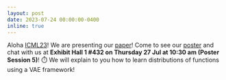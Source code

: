 ```yaml
---
layout: post
date: 2023-07-24 00:00:00-0400
inline: true
---
```


Aloha <a href="https://icml.cc/Conferences/2023">ICML23</a>! We are presenting our <a href="https://proceedings.mlr.press/v202/koyuncu23a/koyuncu23a.pdf">paper</a>! Come to see our <a href="https://icml.cc/media/PosterPDFs/ICML%202023/23684.png?t=1689852186.8291144">poster</a> and chat with us at **Exhibit Hall 1 #432 on Thursday 27 Jul at 10:30 am (Poster Session 5)**! ⏱️
We will explain to you how to learn distributions of functions using a VAE framework!